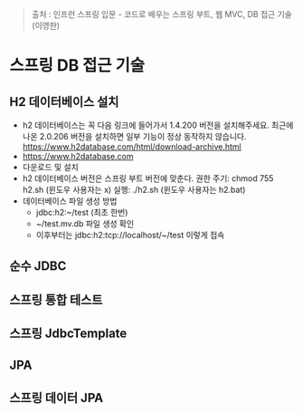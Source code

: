 > 출처 : 인프런  스프링 입문 - 코드로 배우는 스프링 부트, 웹 MVC, DB 접근 기술 (이영한)

# 스프링 DB 접근 기술
## H2 데이터베이스 설치
-  h2 데이터베이스는 꼭 다음 링크에 들어가서 1.4.200 버전을 설치해주세요.
   최근에 나온 2.0.206 버전을 설치하면 일부 기능이 정상 동작하지 않습니다.
   https://www.h2database.com/html/download-archive.html
- https://www.h2database.com
- 다운로드 및 설치
- h2 데이터베이스 버전은 스프링 부트 버전에 맞춘다. 
  권한 주기: chmod 755 h2.sh (윈도우 사용자는 x) 실행: ./h2.sh (윈도우 사용자는 h2.bat) 
- 데이터베이스 파일 생성 방법
   * jdbc:h2:~/test (최초 한번)
   * ~/test.mv.db 파일 생성 확인
   * 이후부터는 jdbc:h2:tcp://localhost/~/test 이렇게 접속
## 순수 JDBC
## 스프링 통합 테스트
## 스프링 JdbcTemplate
## JPA
## 스프링 데이터 JPA
